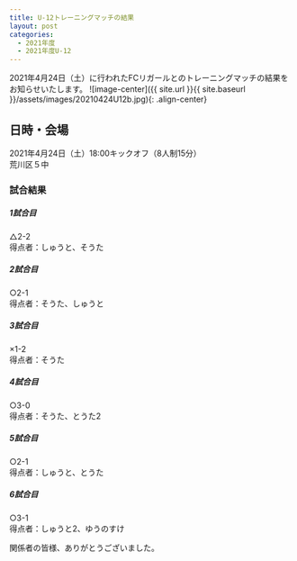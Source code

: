 ```yaml
---
title: U-12トレーニングマッチの結果
layout: post
categories:
  - 2021年度
  - 2021年度U-12
---
```


2021年4月24日（土）に行われたFCリガールとのトレーニングマッチの結果をお知らせいたします。
![image-center]({{ site.url }}{{ site.baseurl }}/assets/images/20210424U12b.jpg){: .align-center}

## 日時・会場

2021年4月24日（土）18:00キックオフ（8人制15分）  
荒川区５中

### 試合結果

#####  1試合目  
△2-2  
得点者：しゅうと、そうた

##### 2試合目  
○2-1  
得点者：そうた、しゅうと

##### 3試合目  
×1-2  
得点者：そうた

##### 4試合目  
○3-0  
得点者：そうた、とうた2

##### 5試合目
○2-1  
得点者：しゅうと、とうた

##### 6試合目  
○3-1    
得点者：しゅうと2、ゆうのすけ


関係者の皆様、ありがとうございました。

